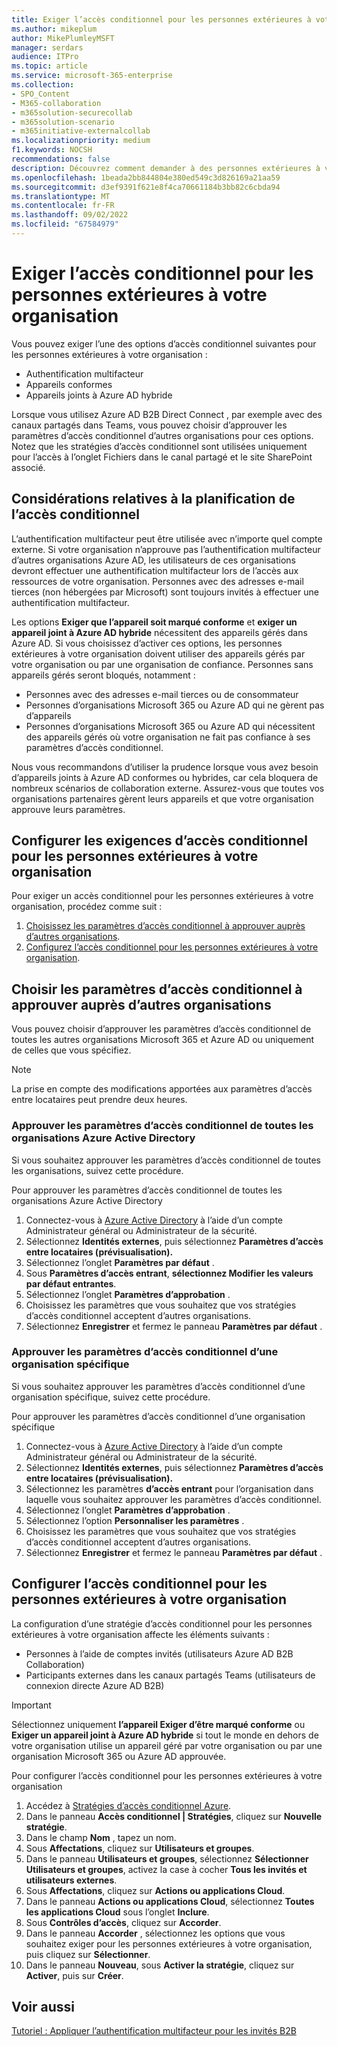 ```yaml
---
title: Exiger l’accès conditionnel pour les personnes extérieures à votre organisation
ms.author: mikeplum
author: MikePlumleyMSFT
manager: serdars
audience: ITPro
ms.topic: article
ms.service: microsoft-365-enterprise
ms.collection:
- SPO_Content
- M365-collaboration
- m365solution-securecollab
- m365solution-scenario
- m365initiative-externalcollab
ms.localizationpriority: medium
f1.keywords: NOCSH
recommendations: false
description: Découvrez comment demander à des personnes extérieures à votre organisation de passer des contrôles d’accès conditionnel tels que l’authentification multifacteur et les appareils conformes.
ms.openlocfilehash: 1beada2bb844804e380ed549c3d826169a21aa59
ms.sourcegitcommit: d3ef9391f621e8f4ca70661184b3bb82c6cbda94
ms.translationtype: MT
ms.contentlocale: fr-FR
ms.lasthandoff: 09/02/2022
ms.locfileid: "67584979"
---
```

# <a name="require-conditional-access-for-people-outside-your-organization"></a>Exiger l’accès conditionnel pour les personnes extérieures à votre organisation

Vous pouvez exiger l’une des options d’accès conditionnel suivantes pour les personnes extérieures à votre organisation :

- Authentification multifacteur
- Appareils conformes
- Appareils joints à Azure AD hybride

Lorsque vous utilisez Azure AD B2B Direct Connect , par exemple avec des canaux partagés dans Teams, vous pouvez choisir d’approuver les paramètres d’accès conditionnel d’autres organisations pour ces options. Notez que les stratégies d’accès conditionnel sont utilisées uniquement pour l’accès à l’onglet Fichiers dans le canal partagé et le site SharePoint associé.

## <a name="planning-considerations-for-conditional-access"></a>Considérations relatives à la planification de l’accès conditionnel

L’authentification multifacteur peut être utilisée avec n’importe quel compte externe. Si votre organisation n’approuve pas l’authentification multifacteur d’autres organisations Azure AD, les utilisateurs de ces organisations devront effectuer une authentification multifacteur lors de l’accès aux ressources de votre organisation. Personnes avec des adresses e-mail tierces (non hébergées par Microsoft) sont toujours invités à effectuer une authentification multifacteur.

Les options **Exiger que l’appareil soit marqué conforme** et **exiger un appareil joint à Azure AD hybride** nécessitent des appareils gérés dans Azure AD. Si vous choisissez d’activer ces options, les personnes extérieures à votre organisation doivent utiliser des appareils gérés par votre organisation ou par une organisation de confiance. Personnes sans appareils gérés seront bloqués, notamment :

- Personnes avec des adresses e-mail tierces ou de consommateur
- Personnes d’organisations Microsoft 365 ou Azure AD qui ne gèrent pas d’appareils
- Personnes d’organisations Microsoft 365 ou Azure AD qui nécessitent des appareils gérés où votre organisation ne fait pas confiance à ses paramètres d’accès conditionnel.

Nous vous recommandons d’utiliser la prudence lorsque vous avez besoin d’appareils joints à Azure AD conformes ou hybrides, car cela bloquera de nombreux scénarios de collaboration externe. Assurez-vous que toutes vos organisations partenaires gèrent leurs appareils et que votre organisation approuve leurs paramètres.

## <a name="set-up-conditional-access-requirements-for-people-outside-your-organization"></a>Configurer les exigences d’accès conditionnel pour les personnes extérieures à votre organisation

Pour exiger un accès conditionnel pour les personnes extérieures à votre organisation, procédez comme suit :

1. [Choisissez les paramètres d’accès conditionnel à approuver auprès d’autres organisations](#choose-conditional-access-settings-to-trust-from-other-organizations).
1. [Configurez l’accès conditionnel pour les personnes extérieures à votre organisation](#set-up-conditional-access-for-people-outside-your-organization).

## <a name="choose-conditional-access-settings-to-trust-from-other-organizations"></a>Choisir les paramètres d’accès conditionnel à approuver auprès d’autres organisations

Vous pouvez choisir d’approuver les paramètres d’accès conditionnel de toutes les autres organisations Microsoft 365 et Azure AD ou uniquement de celles que vous spécifiez.

> [!NOTE]
> La prise en compte des modifications apportées aux paramètres d’accès entre locataires peut prendre deux heures.

### <a name="trust-conditional-access-settings-from-all-azure-active-directory-organizations"></a>Approuver les paramètres d’accès conditionnel de toutes les organisations Azure Active Directory

Si vous souhaitez approuver les paramètres d’accès conditionnel de toutes les organisations, suivez cette procédure.

Pour approuver les paramètres d’accès conditionnel de toutes les organisations Azure Active Directory
1. Connectez-vous à [Azure Active Directory](https://aad.portal.azure.com) à l’aide d’un compte Administrateur général ou Administrateur de la sécurité.
1. Sélectionnez **Identités externes**, puis sélectionnez **Paramètres d’accès entre locataires (prévisualisation).**
1. Sélectionnez l’onglet **Paramètres par défaut** .
1. Sous **Paramètres d’accès entrant**, **sélectionnez Modifier les valeurs par défaut entrantes**.
1. Sélectionnez l’onglet **Paramètres d’approbation** .
1. Choisissez les paramètres que vous souhaitez que vos stratégies d’accès conditionnel acceptent d’autres organisations.
1. Sélectionnez **Enregistrer** et fermez le panneau **Paramètres par défaut** .

### <a name="trust-conditional-access-settings-from-a-specific-organization"></a>Approuver les paramètres d’accès conditionnel d’une organisation spécifique

Si vous souhaitez approuver les paramètres d’accès conditionnel d’une organisation spécifique, suivez cette procédure.

Pour approuver les paramètres d’accès conditionnel d’une organisation spécifique
1. Connectez-vous à [Azure Active Directory](https://aad.portal.azure.com) à l’aide d’un compte Administrateur général ou Administrateur de la sécurité.
1. Sélectionnez **Identités externes**, puis sélectionnez **Paramètres d’accès entre locataires (prévisualisation).**
1. Sélectionnez les paramètres **d’accès entrant** pour l’organisation dans laquelle vous souhaitez approuver les paramètres d’accès conditionnel.
1. Sélectionnez l’onglet **Paramètres d’approbation** .
1. Sélectionnez l’option **Personnaliser les paramètres** .
1. Choisissez les paramètres que vous souhaitez que vos stratégies d’accès conditionnel acceptent d’autres organisations.
1. Sélectionnez **Enregistrer** et fermez le panneau **Paramètres par défaut** .

## <a name="set-up-conditional-access-for-people-outside-your-organization"></a>Configurer l’accès conditionnel pour les personnes extérieures à votre organisation

La configuration d’une stratégie d’accès conditionnel pour les personnes extérieures à votre organisation affecte les éléments suivants :

- Personnes à l’aide de comptes invités (utilisateurs Azure AD B2B Collaboration)
- Participants externes dans les canaux partagés Teams (utilisateurs de connexion directe Azure AD B2B)

> [!IMPORTANT]
> Sélectionnez uniquement **l’appareil Exiger d’être marqué conforme** ou **Exiger un appareil joint à Azure AD hybride** si tout le monde en dehors de votre organisation utilise un appareil géré par votre organisation ou par une organisation Microsoft 365 ou Azure AD approuvée.

Pour configurer l’accès conditionnel pour les personnes extérieures à votre organisation
1. Accédez à [Stratégies d’accès conditionnel Azure](https://portal.azure.com/#blade/Microsoft_AAD_IAM/ConditionalAccessBlade).
1. Dans le panneau **Accès conditionnel | Stratégies**, cliquez sur **Nouvelle stratégie**.
1. Dans le champ **Nom** , tapez un nom.
1. Sous **Affectations**, cliquez sur **Utilisateurs et groupes**.
1. Dans le panneau **Utilisateurs et groupes**, sélectionnez **Sélectionner Utilisateurs et groupes**, activez la case à cocher **Tous les invités et utilisateurs externes**.
1. Sous **Affectations**, cliquez sur **Actions ou applications Cloud**.
1. Dans le panneau **Actions ou applications Cloud**, sélectionnez **Toutes les applications Cloud** sous l’onglet **Inclure**.
1. Sous **Contrôles d’accès**, cliquez sur **Accorder**.
1. Dans le panneau **Accorder** , sélectionnez les options que vous souhaitez exiger pour les personnes extérieures à votre organisation, puis cliquez sur **Sélectionner**.
1. Dans le panneau **Nouveau**, sous **Activer la stratégie**, cliquez sur **Activer**, puis sur **Créer**.

## <a name="related-topics"></a>Voir aussi

[Tutoriel : Appliquer l’authentification multifacteur pour les invités B2B](/azure/active-directory/external-identities/b2b-tutorial-require-mfa)
